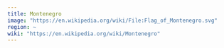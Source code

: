 ```yaml
---
title: Montenegro
image: "https://en.wikipedia.org/wiki/File:Flag_of_Montenegro.svg"
region: ~
wiki: "https://en.wikipedia.org/wiki/Montenegro"
---
```

